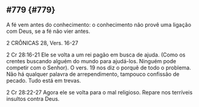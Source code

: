 ## #779 {#779}

A fé vem antes do conhecimento: o conhecimento não provê uma ligação com Deus, se a fé não vier antes.

2 CRÔNICAS 28, Vers. 16-27

2 Cr 28:16-21 Ele se volta a um rei pagão em busca de ajuda. (Como os crentes buscando alguém do mundo para ajudá-los. Ninguém pode competir com o Senhor). O vers. 19 nos diz o porquê de todo o problema. Não há qualquer palavra de arrependimento, tampouco confissão de pecado. Tudo está em trevas.

2 Cr 28:22-27 Agora ele se volta para o mal religioso. Repare nos terríveis insultos contra Deus.